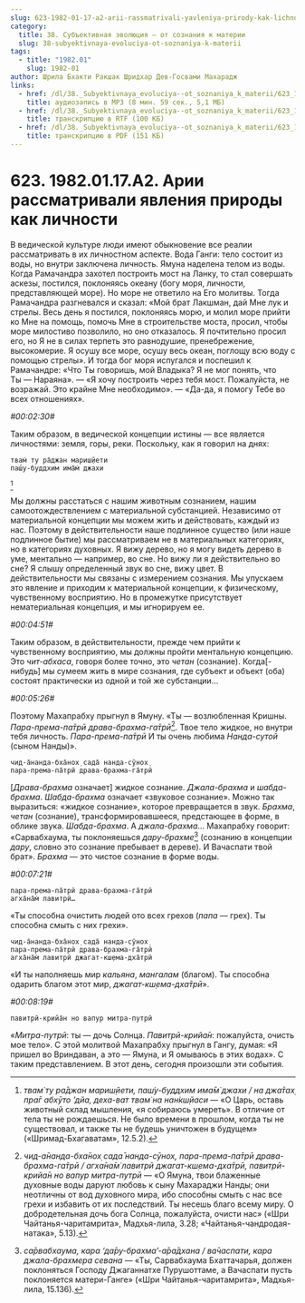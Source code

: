 ```yaml
---
slug: 623-1982-01-17-a2-arii-rassmatrivali-yavleniya-prirody-kak-lichnosti
category:
  title: 38. Субъективная эволюция — от сознания к материи
  slug: 38-subyektivnaya-evoluciya-ot-soznaniya-k-materii
tags:
  - title: "1982.01"
    slug: 1982-01
author: Шрила Бхакти Ракшак Шридхар Дев-Госвами Махарадж
links:
  - href: /dl/38._Subyektivnaya_evoluciya--ot_soznaniya_k_materii/623_1982.01.17.A2_SridharMj_Arii_rassmatrivali_yavleniya_prirody_kak_lichnosti.mp3
    title: аудиозапись в MP3 (8 мин. 59 сек., 5,1 МБ)
  - href: /dl/38._Subyektivnaya_evoluciya--ot_soznaniya_k_materii/623_1982.01.17.A2_SridharMj_Arii_rassmatrivali_yavleniya_prirody_kak_lichnosti.rtf
    title: транскрипцию в RTF (100 КБ)
  - href: /dl/38._Subyektivnaya_evoluciya--ot_soznaniya_k_materii/623_1982.01.17.A2_SridharMj_Arii_rassmatrivali_yavleniya_prirody_kak_lichnosti.pdf
    title: транскрипцию в PDF (151 КБ)
---
```


# 623. 1982.01.17.A2. Арии рассматривали явления природы как личности

В ведической культуре люди имеют обыкновение все реалии рассматривать в их личностном аспекте. Вода Ганги: тело состоит из воды, но внутри заключена личность. Ямуна наделена телом из воды. Когда Рамачандра захотел построить мост на Ланку, то стал совершать аскезы, постился, поклоняясь океану (богу моря, личности, представляющей море). Но море не ответило на Его молитвы. Тогда Рамачандра разгневался и сказал: «Мой брат Лакшман, дай Мне лук и стрелы. Весь день я постился, поклоняясь морю, и молил море прийти ко Мне на помощь, помочь Мне в строительстве моста, просил, чтобы море милостиво позволило, но оно отказалось. Я почтительно просил его, но Я не в силах терпеть это равнодушие, пренебрежение, высокомерие. Я осушу все море, осушу весь океан, поглощу всю воду с помощью стрелы». И тогда бог моря испугался и поспешил к Рамачандре: «Что Ты говоришь, мой Владыка? Я не мог понять, что Ты — Нараяна». — «Я хочу построить через тебя мост. Пожалуйста, не возражай. Это крайне Мне необходимо». — «Да-да, я помогу Тебе во всех отношениях».

*#00:02:30#*

Таким образом, в ведической концепции истины — все является личностями: земля, горы, реки. Поскольку, как я говорил на днях:

    твам̇ ту ра̄джан мариш̣йети
    паш́у-буддхим има̄м̇ джахи
[^_ftn1]

Мы должны расстаться с нашим животным сознанием, нашим самоотождествлением с материальной субстанцией. Независимо от материальной концепции мы можем жить и действовать, каждый из нас. Поэтому в действительности наше подлинное существо (или наше подлинное бытие) мы рассматриваем не в материальных категориях, но в категориях духовных. Я вижу дерево, но я могу видеть дерево в уме, ментально — например, во сне. Но вижу ли я действительно во сне? Я слышу определенный звук во сне, вижу цвет. В действительности мы связаны с измерением сознания. Мы упускаем это явление и приходим к материальной концепции, к физическому, чувственному восприятию. Но в промежутке присутствует нематериальная концепция, и мы игнорируем ее.

*#00:04:51#*

Таким образом, в действительности, прежде чем прийти к чувственному восприятию, мы должны пройти ментальную концепцию. Это *чит-абхаса*, говоря более точно, это *четан* (сознание). Когда[-нибудь] мы сумеем жить в мире сознания, где субъект и объект (оба) состоят практически из одной и той же субстанции…

*#00:05:26#*

Поэтому Махапрабху прыгнул в Ямуну. «Ты — возлюбленная Кришны. *Пара-према-па̄трӣ драва-брахма-га̄трӣ*[^_ftn2]. Твое тело жидкое, но внутри тебя личность. *Пара-према-па̄трӣ* И ты очень любима *Нанда-сутой* (сыном Нанды)».

    чид-а̄нанда-бха̄нох̣ сада̄ нанда-сӯнох̣
    пара-према-па̄трӣ драва-брахма-га̄трӣ

[*Драва-брахма* означает] жидкое сознание. *Джала-брахма* и *шабда-брахма*. *Шабда-брахма* означает «звуковое сознание». Можно так выразиться: «жидкое сознание», которое превращается в звук. *Брахма*, *четан* (сознание), трансформировавшееся, предстающее в форме, в облике звука. *Шабда-брахма*. А *джала-брахма*… Махапрабху говорит: «Сарвабхаума, ты поклоняешься *дару-брахме*[^_ftn3] (сознанию в концепции *дару*, словно это сознание пребывает в дереве). И Вачаспати твой брат». *Брахма* — это чистое сознание в форме воды.

*#00:07:21#*

    пара-према-па̄трӣ драва-брахма-га̄трӣ
    агха̄на̄м̇ лавитрӣ…

«Ты способна очистить людей ото всех грехов (*папа* — грех). Ты способна смыть с них грехи».

    чид-а̄нанда-бха̄нох̣ сада̄ нанда-сӯнох̣
    пара-према-па̄трӣ драва-брахма-га̄трӣ
    агха̄на̄м̇ лавитрӣ джагат-кш̣ема-дха̄трӣ

«И ты наполняешь мир *кальяна*, *мангалам* (благом). Ты способна одарить благом этот мир, *джагат-кш̣ема-дха̄трӣ*».

*#00:08:19#*

    павитрӣ-крийа̄н но вапур митра-путрӣ

«*Митра-путрӣ*: ты — дочь Солнца. *Павитрӣ-крийа̄н*: пожалуйста, очисть мое тело». С этой молитвой Махапрабху прыгнул в Гангу, думая: «Я пришел во Вриндаван, а это — Ямуна, и Я омываюсь в этих водах». С таким представлением. В этот день, сегодня произошли эти события.



[^_ftn1]: *твам̇ ту ра̄джан мариш̣йети, паш́у-буддхим има̄м̇ джахи / на джа̄тах̣ пра̄г абхӯто ’дйа, деха-ват твам̇ на нан̇кш̣йаси* — «О Царь, оставь животный склад мышления, «я собираюсь умереть». В отличие от тела ты не рождаешься. Не было времени в прошлом, когда ты не существовал, и также ты не будешь уничтожен в будущем» («Шримад-Бхагаватам», 12.5.2).

[^_ftn2]: *чид-а̄нанда-бха̄нох̣ сада̄ нанда-сӯнох̣, пара-према-па̄трӣ драва-брахма-га̄трӣ / агха̄на̄м̇ лавитрӣ джагат-кш̣ема-дха̄трӣ, павитрӣ-крийа̄н но вапур митра-путрӣ* — «О Ямуна, твои блаженные духовные воды даруют любовь к сыну Махараджи Нанды; они неотличны от вод духовного мира, ибо способны смыть с нас все грехи и избавить от их последствий. Ты несешь благо всему миру. О добродетельная дочь бога Солнца, пожалуйста, очисти нас» («Шри Чайтанья-чаритамрита», Мадхья-лила, 3.28; «Чайтанья-чандродая-натака», 5.13).

[^_ftn3]: *са̄рвабхаума, кара ‘да̄ру-брахма’-а̄ра̄дхана / ва̄часпати, кара джала-брахмера севана* — «Ты, Сарвабхаума Бхаттачарья, должен поклоняться Господу Джаганнатхе Пурушоттаме, а Вачаспати пусть поклоняется матери-Ганге» («Шри Чайтанья-чаритамрита», Мадхья-лила, 15.136).

